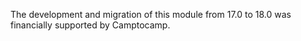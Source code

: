 The development and migration of this module from 17.0 to 18.0 was financially supported by Camptocamp.
